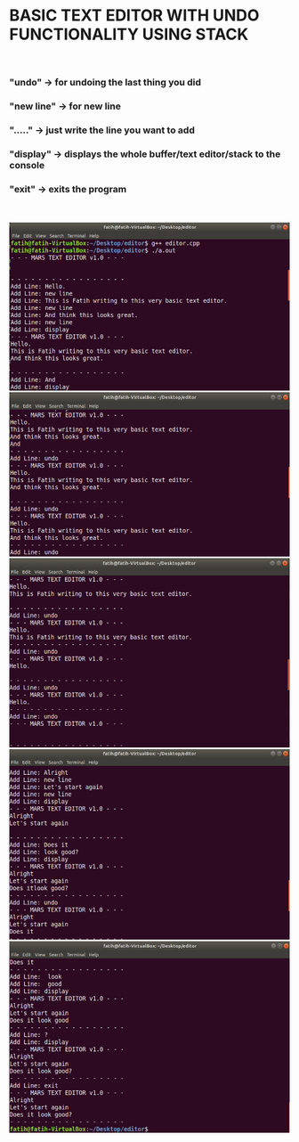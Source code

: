 # BASIC TEXT EDITOR WITH UNDO FUNCTIONALITY USING STACK

<br>

### "undo" -> for undoing the last thing you did
### "new line" -> for new line
### "....." -> just write the line you want to add 
### "display" -> displays the whole buffer/text editor/stack to the console
### "exit" -> exits the program

<br>
<br>

<img src="https://github.com/fatihcinar1/stacks-exercises/blob/master/Solutions/Basic%20Console%20Text%20Editor%20With%20Undo%20Functionality%20Using%20Stacks/Images/editor1.png?raw=true">

<img src="https://github.com/fatihcinar1/stacks-exercises/blob/master/Solutions/Basic%20Console%20Text%20Editor%20With%20Undo%20Functionality%20Using%20Stacks/Images/editor2.png?raw=true">

<img src="https://github.com/fatihcinar1/stacks-exercises/blob/master/Solutions/Basic%20Console%20Text%20Editor%20With%20Undo%20Functionality%20Using%20Stacks/Images/editor3.png?raw=true">

<img src="https://github.com/fatihcinar1/stacks-exercises/blob/master/Solutions/Basic%20Console%20Text%20Editor%20With%20Undo%20Functionality%20Using%20Stacks/Images/editor4.png?raw=true">

<img src="https://github.com/fatihcinar1/stacks-exercises/blob/master/Solutions/Basic%20Console%20Text%20Editor%20With%20Undo%20Functionality%20Using%20Stacks/Images/editor5.png?raw=true">
